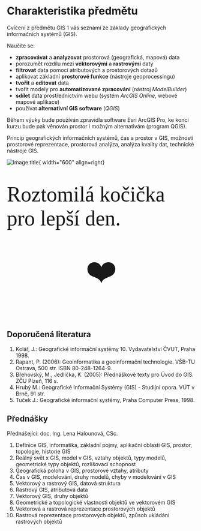 # Charakteristika předmětu


Cvičení z předmětu GIS 1 vás seznámí ze základy geografických informačních systémů (GIS).

Naučíte se:
- **zpracovávat** a **analyzovat** prostorová (geografická, mapová) data
- porozumět rozdílu mezi **vektorovými** a **rastrovými** daty
- **filtrovat** data pomocí atributových a prostorových dotazů
- aplikovat základní **prostorové funkce** (nástroje geoprocessingu)
- **tvořit** a **editovat** data
- tvořit modely pro **automatizované zpracování** (nástroj *ModelBuilder*)
- **sdílet** data prostřednictvím webu (systém *ArcGIS Online*, webové mapové aplikace)
- používat **alternativní GIS software** (*QGIS*)

Během výuky bude používán zpravidla software Esri ArcGIS Pro, ke konci kurzu bude pak věnován prostor i možným alternativám (program QGIS).  
  
  


Princip geografických informačních systémů, čas a prostor v GIS, možnosti prostorové reprezentace, prostorová analýza, analýza kvality dat, technické nástroje GIS.

![Image title](https://i.guim.co.uk/img/media/43352be36da0eb156e8551d775a57fadba8ae6d7/0_0_1440_864/master/1440.jpg?width=1200&height=1200&quality=85&auto=format&fit=crop&s=1829611852af3ffc6460b4068e20bcbc){ width="600" align=right}

<br>

<span style="font-family:Papyrus; font-size:4em; display: flex; justify-content: center">Roztomilá kočička pro lepší den. </span>

 <br>

<span style="font-family:Papyrus; font-size:6em; display: flex; justify-content: center">:heart: </span>

 <br>
 <br>

## Doporučená literatura

1. Kolář, J.: Geografické informační systémy 10. Vydavatelství ČVUT, Praha 1998.
2. Rapant, P. (2006): Geoinformatika a geoinformační technologie. VŠB-TU Ostrava, 500 str. ISBN 80-248-1264-9.
3. Břehovský, M., Jedlička, K. (2005): Přednáškové texty pro Úvod do GIS. ZČU Plzeň, 116 s.
4. Hrubý M.: Geografické Informační Systémy (GIS) - Studijní opora. VÚT v Brně, 91 str.
5. Tuček J.: Geografické informační systémy, Praha Computer Press, 1998.

## Přednášky

Přednášející: doc. Ing. Lena Halounová, CSc.

1. Definice GIS, informatika, základní pojmy, aplikační oblasti GIS, prostor, topologie, historie GIS
2. Reálný svět x GIS, model v GIS, vztahy objektů, typy modelů, geometrické typy objektů, rozlišovací schopnost
3. Geografická poloha v GIS, prostorové vztahy, atributy
4. Čas v GIS, modelování, druhy modelů, chyby v modelování v GIS
5. Vektorový a rastrový GIS, datová struktura
6. Rastrový GIS, atributová data
7. Vektorový GIS, druhy objektů
8. Geometrické a topologické vlastnosti objektů ve vektorovém GIS
9. Vektorová a rastrová reprezentace prostorových objektů
10. Rastrová reprezentace prostorových objektů, způsob ukládání rastrových objektů

